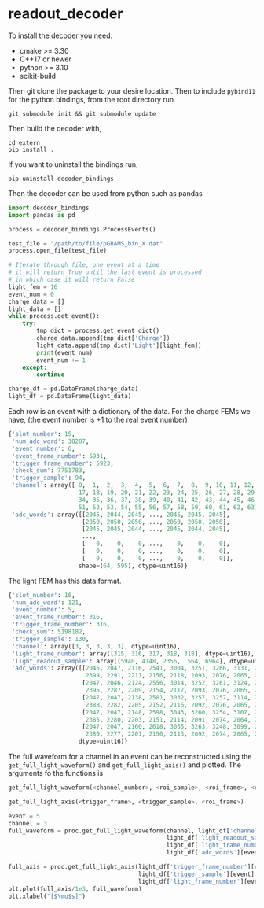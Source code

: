 # readout_decoder

To install the decoder you need:
* cmake >= 3.30
* C++17 or newer
* python >= 3.10
* scikit-build

Then git clone the package to your desire location. Then to include 
`pybind11` for the python bindings, from the root directory run

```
git submodule init && git submodule update
```

Then build the decoder with,

```
cd extern
pip install .
```
If you want to uninstall the bindings run,

```
pip uninstall decoder_bindings
```

Then the decoder can be used from python such as pandas

```python
import decoder_bindings
import pandas as pd

process = decoder_bindings.ProcessEvents()

test_file = "/path/to/file/pGRAMS_bin_X.dat"
process.open_file(test_file)

# Iterate through file, one event at a time
# it will return True until the last event is processed
# in which case it will return False
light_fem = 16
event_num = 0
charge_data = []
light_data = []
while process.get_event():
    try:
        tmp_dict = process.get_event_dict()
        charge_data.append(tmp_dict['Charge'])
        light_data.append(tmp_dict['Light'][light_fem])
        print(event_num)
        event_num += 1
    except:
        continue

charge_df = pd.DataFrame(charge_data)
light_df = pd.DataFrame(light_data)
```
Each row is an event with a dictionary of the data. For the charge FEMs we have, 
(the event number is +1 to the real event number) 

```python
{'slot_number': 15,
 'num_adc_word': 38207,
 'event_number': 6,
 'event_frame_number': 5931,
 'trigger_frame_number': 5923,
 'check_sum': 7751783,
 'trigger_sample': 94,
 'channel': array([ 0,  1,  2,  3,  4,  5,  6,  7,  8,  9, 10, 11, 12, 13, 14, 15, 16,
                    17, 18, 19, 20, 21, 22, 23, 24, 25, 26, 27, 28, 29, 30, 31, 32, 33,
                    34, 35, 36, 37, 38, 39, 40, 41, 42, 43, 44, 45, 46, 47, 48, 49, 50,
                    51, 52, 53, 54, 55, 56, 57, 58, 59, 60, 61, 62, 63], dtype=uint16),
 'adc_words': array([[2045, 2044, 2045, ..., 2045, 2045, 2045],
                     [2050, 2050, 2050, ..., 2050, 2050, 2050],
                     [2045, 2045, 2044, ..., 2045, 2044, 2045],
                     ...,
                     [   0,    0,    0, ...,    0,    0,    0],
                     [   0,    0,    0, ...,    0,    0,    0],
                     [   0,    0,    0, ...,    0,    0,    0]],
                    shape=(64, 595), dtype=uint16)}
```

The light FEM has this data format. 

```python
{'slot_number': 16,
 'num_adc_word': 121,
 'event_number': 5,
 'event_frame_number': 316,
 'trigger_frame_number': 316,
 'check_sum': 5198182,
 'trigger_sample': 130,
 'channel': array([3, 3, 3, 3, 3], dtype=uint16),
 'light_frame_number': array([315, 316, 317, 318, 318], dtype=uint16),
 'light_readout_sample': array([5940, 4148, 2356,  564, 6964], dtype=uint16),
 'adc_words': array([[2046, 2047, 2116, 2541, 3004, 3251, 3266, 3131, 2932, 2727, 2545,
                      2399, 2291, 2211, 2156, 2118, 2093, 2076, 2065, 2058],
                     [2047, 2046, 2124, 2556, 3014, 3252, 3261, 3124, 2923, 2717, 2537,
                      2395, 2287, 2209, 2154, 2117, 2093, 2076, 2065, 2059],
                     [2047, 2047, 2138, 2581, 3032, 3257, 3257, 3114, 2912, 2709, 2530,
                      2388, 2282, 2205, 2152, 2116, 2092, 2076, 2065, 2058],
                     [2047, 2047, 2148, 2598, 3043, 3260, 3254, 3107, 2905, 2701, 2525,
                      2385, 2280, 2203, 2151, 2114, 2091, 2074, 2064, 2058],
                     [2047, 2047, 2160, 2618, 3055, 3263, 3248, 3099, 2897, 2695, 2518,
                      2380, 2277, 2201, 2150, 2113, 2092, 2074, 2065, 2057]],
                    dtype=uint16)}
```

The full waveform for a channel in an event can be reconstructed 
using the `get_full_light_waveform()` and `get_full_light_axis()` 
and plotted. The arguments fo the functions is

```python
get_full_light_waveform(<channel_number>, <roi_sample>, <roi_frame>, <roi_list>)
```
```python
get_full_light_axis(<trigger_frame>, <trigger_sample>, <roi_frame>)
```

```python
event = 5
channel = 3
full_waveform = proc.get_full_light_waveform(channel, light_df['channel'][event],
                                             light_df['light_readout_sample'][event],
                                             light_df['light_frame_number'][event],
                                             light_df['adc_words'][event])

full_axis = proc.get_full_light_axis(light_df['trigger_frame_number'][event],
                                     light_df['trigger_sample'][event],
                                     light_df['light_frame_number'][event])
plt.plot(full_axis/1e3, full_waveform)
plt.xlabel("[$\mu$s]")
```